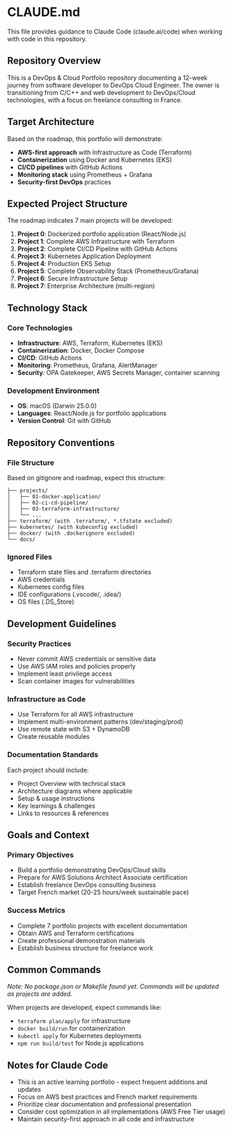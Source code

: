# CLAUDE.md

This file provides guidance to Claude Code (claude.ai/code) when working with code in this repository.

## Repository Overview

This is a DevOps & Cloud Portfolio repository documenting a 12-week journey from software developer to DevOps Cloud Engineer. The owner is transitioning from C/C++ and web development to DevOps/Cloud technologies, with a focus on freelance consulting in France.

## Target Architecture

Based on the roadmap, this portfolio will demonstrate:
- **AWS-first approach** with Infrastructure as Code (Terraform)
- **Containerization** using Docker and Kubernetes (EKS)
- **CI/CD pipelines** with GitHub Actions
- **Monitoring stack** using Prometheus + Grafana
- **Security-first DevOps** practices

## Expected Project Structure

The roadmap indicates 7 main projects will be developed:
1. **Project 0**: Dockerized portfolio application (React/Node.js)
2. **Project 1**: Complete AWS Infrastructure with Terraform
3. **Project 2**: Complete CI/CD Pipeline with GitHub Actions
4. **Project 3**: Kubernetes Application Deployment
5. **Project 4**: Production EKS Setup
6. **Project 5**: Complete Observability Stack (Prometheus/Grafana)
7. **Project 6**: Secure Infrastructure Setup
8. **Project 7**: Enterprise Architecture (multi-region)

## Technology Stack

### Core Technologies
- **Infrastructure**: AWS, Terraform, Kubernetes (EKS)
- **Containerization**: Docker, Docker Compose
- **CI/CD**: GitHub Actions
- **Monitoring**: Prometheus, Grafana, AlertManager
- **Security**: OPA Gatekeeper, AWS Secrets Manager, container scanning

### Development Environment
- **OS**: macOS (Darwin 25.0.0)
- **Languages**: React/Node.js for portfolio applications
- **Version Control**: Git with GitHub

## Repository Conventions

### File Structure
Based on gitignore and roadmap, expect this structure:
```
├── projects/
│   ├── 01-docker-application/
│   ├── 02-ci-cd-pipeline/
│   ├── 03-terraform-infrastructure/
│   └── ...
├── terraform/ (with .terraform/, *.tfstate excluded)
├── kubernetes/ (with kubeconfig excluded)
├── docker/ (with .dockerignore excluded)
└── docs/
```

### Ignored Files
- Terraform state files and .terraform directories
- AWS credentials
- Kubernetes config files
- IDE configurations (.vscode/, .idea/)
- OS files (.DS_Store)

## Development Guidelines

### Security Practices
- Never commit AWS credentials or sensitive data
- Use AWS IAM roles and policies properly
- Implement least privilege access
- Scan container images for vulnerabilities

### Infrastructure as Code
- Use Terraform for all AWS infrastructure
- Implement multi-environment patterns (dev/staging/prod)
- Use remote state with S3 + DynamoDB
- Create reusable modules

### Documentation Standards
Each project should include:
- Project Overview with technical stack
- Architecture diagrams where applicable
- Setup & usage instructions
- Key learnings & challenges
- Links to resources & references

## Goals and Context

### Primary Objectives
- Build a portfolio demonstrating DevOps/Cloud skills
- Prepare for AWS Solutions Architect Associate certification
- Establish freelance DevOps consulting business
- Target French market (20-25 hours/week sustainable pace)

### Success Metrics
- Complete 7 portfolio projects with excellent documentation
- Obtain AWS and Terraform certifications
- Create professional demonstration materials
- Establish business structure for freelance work

## Common Commands

*Note: No package.json or Makefile found yet. Commands will be updated as projects are added.*

When projects are developed, expect commands like:
- `terraform plan/apply` for infrastructure
- `docker build/run` for containerization  
- `kubectl apply` for Kubernetes deployments
- `npm run build/test` for Node.js applications

## Notes for Claude Code

- This is an active learning portfolio - expect frequent additions and updates
- Focus on AWS best practices and French market requirements
- Prioritize clear documentation and professional presentation
- Consider cost optimization in all implementations (AWS Free Tier usage)
- Maintain security-first approach in all code and infrastructure